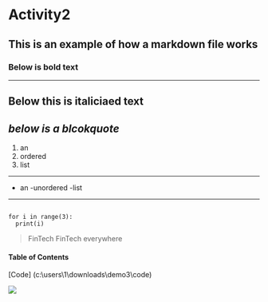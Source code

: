 # Activity2
## This is an example of how a markdown file works
### Below is bold text
---
**Below this is italiciaed text**
---
*below is a blcokquote*
---
1. an 
2. ordered
3. list
---
- an
-unordered
-list
---
```

for i in range(3):
  print(i)

```
> FinTech FinTech everywhere

#### Table of Contents
[Code] (c:\users\1\downloads\demo3\code)

![](https://github.com/sbo97t/Activity2/image.png)
